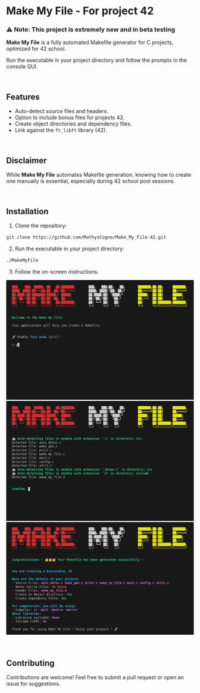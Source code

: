 # Make My File - For project 42

### ⚠️ Note: This project is extremely new and in beta testing

**Make My File** is a fully automated Makefile generator for C projects, optimized for 42 school.

Run the executable in your project directory and follow the prompts in the console GUI.

&nbsp;

## Features

- Auto-detect source files and headers.
- Option to include bonus files for projects 42.
- Create object directories and dependency files.
- Link against the `ft_libft` library (42).

&nbsp;

## Disclaimer

While **Make My File** automates Makefile generation, knowing how to create one manually is essential, especially during 42 school pool sessions.


&nbsp;

## Installation

1. Clone the repository:
```bash
git clone https://github.com/MathysCogne/Make_My_File-42.git
```
2. Run the executable in your project directory:
```bash
./MakeMyFile
```
3. Follow the on-screen instructions.

<img src="screenshots/config_screen.png" alt="Configuration Screen" width="550" height="auto"/>
<img src="screenshots/auto_detec_screen.png" alt="Automatic Detection" width="550" height="auto"/>
<img src="screenshots/end_screen.png" alt="End Screen" width="550" height="auto"/>

&nbsp;

## Contributing

Contributions are welcome! Feel free to submit a pull request or open an issue for suggestions.

&nbsp;

